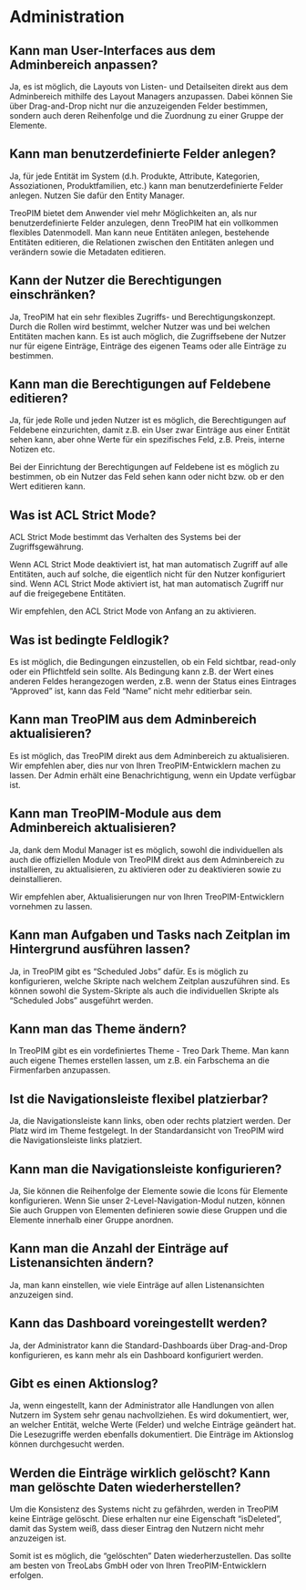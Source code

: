 # Administration

  

## Kann man User-Interfaces aus dem Adminbereich anpassen?

Ja, es ist möglich, die Layouts von Listen- und Detailseiten direkt aus dem Adminbereich mithilfe des Layout Managers anzupassen. Dabei können Sie über Drag-and-Drop nicht nur die anzuzeigenden Felder bestimmen, sondern auch deren Reihenfolge und die Zuordnung zu einer Gruppe der Elemente.



## Kann man benutzerdefinierte Felder anlegen?

Ja, für jede Entität im System (d.h. Produkte, Attribute, Kategorien, Assoziationen, Produktfamilien, etc.) kann man benutzerdefinierte Felder anlegen. Nutzen Sie dafür den Entity Manager.

TreoPIM bietet dem Anwender viel mehr Möglichkeiten an, als nur benutzerdefinierte Felder anzulegen, denn TreoPIM hat ein vollkommen flexibles Datenmodell. Man kann neue Entitäten anlegen, bestehende Entitäten editieren, die Relationen zwischen den Entitäten anlegen und verändern sowie die Metadaten editieren.



## Kann der Nutzer die Berechtigungen einschränken?

Ja, TreoPIM hat ein sehr flexibles Zugriffs- und Berechtigungskonzept. Durch die Rollen wird bestimmt, welcher Nutzer was und bei welchen Entitäten machen kann. Es ist auch möglich, die Zugriffsebene der Nutzer nur für eigene Einträge, Einträge des eigenen Teams oder alle Einträge zu bestimmen.

  

## Kann man die Berechtigungen auf Feldebene editieren?

Ja, für jede Rolle und jeden Nutzer ist es möglich, die Berechtigungen auf Feldebene einzurichten, damit z.B. ein User zwar Einträge aus einer Entität sehen kann, aber ohne Werte für ein spezifisches Feld, z.B. Preis, interne Notizen etc.

Bei der Einrichtung der Berechtigungen auf Feldebene ist es möglich zu bestimmen, ob ein Nutzer das Feld sehen kann oder nicht bzw. ob er den Wert editieren kann.



## Was ist ACL Strict Mode?

ACL Strict Mode bestimmt das Verhalten des Systems bei der Zugriffsgewährung.

Wenn ACL Strict Mode deaktiviert ist, hat man automatisch Zugriff auf alle Entitäten, auch auf solche, die eigentlich nicht für den Nutzer konfiguriert sind. Wenn ACL Strict Mode aktiviert ist, hat man automatisch Zugriff nur auf die freigegebene Entitäten.

Wir empfehlen, den ACL Strict Mode von Anfang an zu aktivieren.



## Was ist bedingte Feldlogik?

Es ist möglich, die Bedingungen einzustellen, ob ein Feld sichtbar, read-only oder ein Pflichtfeld sein sollte. Als Bedingung kann z.B. der Wert eines anderen Feldes herangezogen werden, z.B. wenn der Status eines Eintrages “Approved” ist, kann das Feld “Name” nicht mehr editierbar sein.

  

## Kann man TreoPIM aus dem Adminbereich aktualisieren?

Es ist möglich, das TreoPIM direkt aus dem Adminbereich zu aktualisieren. Wir empfehlen aber, dies nur von Ihren TreoPIM-Entwicklern machen zu lassen. Der Admin erhält eine Benachrichtigung, wenn ein Update verfügbar ist.



## Kann man TreoPIM-Module aus dem Adminbereich aktualisieren?

Ja, dank dem Modul Manager ist es möglich, sowohl die individuellen als auch die offiziellen Module von TreoPIM direkt aus dem Adminbereich zu installieren, zu aktualisieren, zu aktivieren oder zu deaktivieren sowie zu deinstallieren.

Wir empfehlen aber, Aktualisierungen nur von Ihren TreoPIM-Entwicklern vornehmen zu lassen.

  

## Kann man Aufgaben und Tasks nach Zeitplan im Hintergrund ausführen lassen?

Ja, in TreoPIM gibt es “Scheduled Jobs” dafür. Es is möglich zu konfigurieren, welche Skripte nach welchem Zeitplan auszuführen sind. Es können sowohl die System-Skripte als auch die individuellen Skripte als “Scheduled Jobs” ausgeführt werden.

  

## Kann man das Theme ändern?

In TreoPIM gibt es ein vordefiniertes Theme - Treo Dark Theme. Man kann auch eigene Themes erstellen lassen, um z.B. ein Farbschema an die Firmenfarben anzupassen.

  

## Ist die Navigationsleiste flexibel platzierbar?

Ja, die Navigationsleiste kann links, oben oder rechts platziert werden. Der Platz wird im Theme festgelegt. In der Standardansicht von TreoPIM wird die Navigationsleiste links platziert.

  

## Kann man die Navigationsleiste konfigurieren?

Ja, Sie können die Reihenfolge der Elemente sowie die Icons für Elemente konfigurieren. Wenn Sie unser 2-Level-Navigation-Modul nutzen, können Sie auch Gruppen von Elementen definieren sowie diese Gruppen und die Elemente innerhalb einer Gruppe anordnen.

  

## Kann man die Anzahl der Einträge auf Listenansichten ändern?

Ja, man kann einstellen, wie viele Einträge auf allen Listenansichten anzuzeigen sind.

  

## Kann das Dashboard voreingestellt werden?

Ja, der Administrator kann die Standard-Dashboards über Drag-and-Drop konfigurieren, es kann mehr als ein Dashboard konfiguriert werden.

  

## Gibt es einen Aktionslog?

Ja, wenn eingestellt, kann der Administrator alle Handlungen von allen Nutzern im System sehr genau nachvollziehen. Es wird dokumentiert, wer, an welcher Entität, welche Werte (Felder) und welche Einträge geändert hat. Die Lesezugriffe werden ebenfalls dokumentiert. Die Einträge im Aktionslog können durchgesucht werden.

  

## Werden die Einträge wirklich gelöscht? Kann man gelöschte Daten wiederherstellen?

Um die Konsistenz des Systems nicht zu gefährden, werden in TreoPIM keine Einträge gelöscht. Diese erhalten nur eine Eigenschaft “isDeleted”, damit das System weiß, dass dieser Eintrag den Nutzern nicht mehr anzuzeigen ist.

Somit ist es möglich, die “gelöschten” Daten wiederherzustellen. Das sollte am besten von TreoLabs GmbH oder von Ihren TreoPIM-Entwicklern erfolgen.